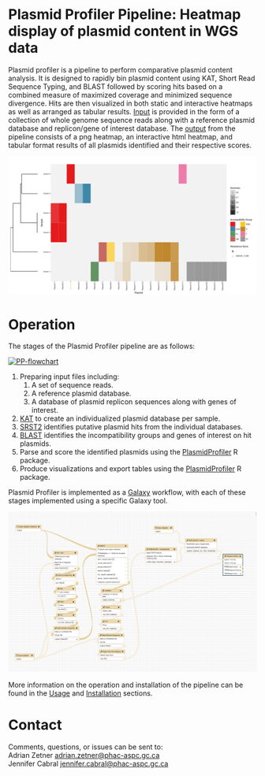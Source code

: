 # Plasmid Profiler Pipeline: Heatmap display of plasmid content in WGS data

Plasmid profiler is a pipeline to perform comparative plasmid content analysis. It is designed to rapidly bin plasmid content using KAT, Short Read Sequence Typing, and BLAST followed by scoring hits based on a combined measure of maximized coverage and minimized sequence divergence. Hits are then visualized in both static and interactive heatmaps as well as arranged as tabular results. [Input][] is provided in the form of a collection of whole genome sequence reads along with a reference plasmid database and replicon/gene of interest database.  The [output][] from the pipeline consists of a png heatmap, an interactive html heatmap, and tabular format results of all plasmids identified and their respective scores.

[![exampleHM][]][exampleHM]

# Operation

The stages of the Plasmid Profiler pipeline are as follows:

[![PP-flowchart][]][PP-flowchart]

1. Preparing input files including:  
    1. A set of sequence reads.  
    2. A reference plasmid database.  
    3. A database of plasmid replicon sequences along with genes of interest.  
2. [KAT][] to create an individualized plasmid database per sample.
3. [SRST2][] identifies putative plasmid hits from the individual databases.
4. [BLAST][] identifies the incompatibility groups and genes of interest on hit plasmids.
5. Parse and score the identified plasmids using the [PlasmidProfiler][] R package.
6. Produce visualizations and export tables using the [PlasmidProfiler][] R package.

Plasmid Profiler is implemented as a [Galaxy][] workflow, with each of these stages implemented using a specific Galaxy tool.

[![plasmid-profiler-overview-galaxy][]][plasmid-profiler-overview-galaxy]

More information on the operation and installation of the pipeline can be found in the [Usage][] and [Installation][] sections.

# Contact

Comments, questions, or issues can be sent to:  
Adrian Zetner <adrian.zetner@phac-aspc.gc.ca>   
Jennifer Cabral <jennifer.cabral@phac-aspc.gc.ca>

<!-- Links in order of sight in the page -->
[exampleHM]: images/exampleheatmap.png
[KAT]: https://github.com/TGAC/KAT
[SRST2]: https://katholt.github.io/srst2/
[BLAST]: https://blast.ncbi.nlm.nih.gov/Blast.cgi
[PlasmidProfiler]: https://cran.r-project.org/package=Plasmidprofiler


[Galaxy]: http://galaxyproject.org/
[Installation]: install/index.md
[Overview]: user/index.md



[PhyML]: http://www.atgc-montpellier.fr/phyml/
[Usage]: user/usage.md
[PP-flowchart]: images/PP-flowchart.png
[plasmid-profiler-overview-galaxy]: images/screenshot136.png

[output]: user/output.md
[Input]: user/input.md
